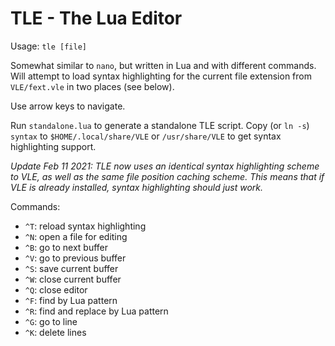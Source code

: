 # TLE - The Lua Editor

Usage: `tle [file]`

Somewhat similar to `nano`, but written in Lua and with different commands.  Will attempt to load syntax highlighting for the current file extension from `VLE/fext.vle` in two places (see below).

Use arrow keys to navigate.

Run `standalone.lua` to generate a standalone TLE script.  Copy (or `ln -s`) `syntax` to `$HOME/.local/share/VLE` or `/usr/share/VLE` to get syntax highlighting support.

*Update Feb 11 2021:  TLE now uses an identical syntax highlighting scheme to VLE, as well as the same file position caching scheme.  This means that if VLE is already installed, syntax highlighting should just work.*

Commands:

 - `^T`: reload syntax highlighting
 - `^N`: open a file for editing
 - `^B`: go to next buffer
 - `^V`: go to previous buffer
 - `^S`: save current buffer
 - `^W`: close current buffer
 - `^Q`: close editor
 - `^F`: find by Lua pattern
 - `^R`: find and replace by Lua pattern
 - `^G`: go to line
 - `^K`: delete lines
